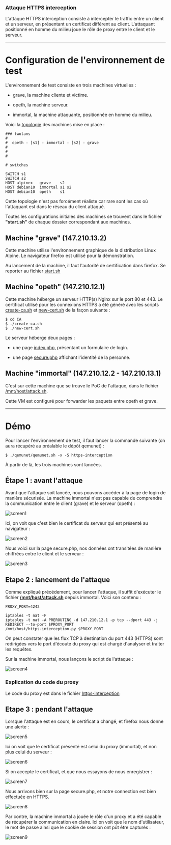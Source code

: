 ### Attaque HTTPS interception


L'attaque HTTPS interception consiste à intercepter le traffic entre un client et un serveur, en présentant un certificat différent au client. L'attaquant positionné en homme du milieu joue le rôle de proxy entre le client et le serveur.

----------------------------------------------

# Configuration de l'environnement de test

L'environnement de test consiste en trois machines virtuelles :

- grave, la machine cliente et victime.

- opeth, la machine serveur.

- immortal, la machine attaquante, positionnée en homme du milieu.


Voici la [topologie](https://github.com/t00sh/mastercsi-ter/blob/master/https-interception/topology) des machines mise en place :

```
### twolans
#
#  opeth - [s1] - immortal - [s2] - grave
#
#
#

# switches

SWITCH s1
SWITCH s2
HOST alpinex   grave    s2
HOST debian10  immortal s1 s2
HOST debian10  opeth    s1
```


Cette topologie n'est pas forcément réaliste car rare sont les cas où l'attaquant est dans le réseau du client attaqué.

Toutes les configurations initiales des machines se trouvent dans le fichier __"start.sh"__ de chaque dossier correspondant aux machines.

## Machine "grave" (147.210.13.2)

Cette machine utilise l'environnement graphique de la distribution Linux Alpine. Le navigateur firefox est utilisé pour la démonstration.

Au lancement de la machine, il faut l'autorité de certification dans firefox. Se reporter au fichier [start.sh](https://github.com/t00sh/mastercsi-ter/blob/master/https-interception/grave/start.sh)

## Machine "opeth" (147.210.12.1)

Cette machine héberge un serveur HTTP(s) Nginx sur le port 80 et 443. Le certificat utilisé pour les connexions HTTPS a été généré avec les scripts [create-ca.sh](https://github.com/t00sh/mastercsi-ter/tree/master/CA/create-ca.sh) et [new-cert.sh](https://github.com/t00sh/mastercsi-ter/tree/master/CA/new-cert.sh) de la façon suivante :

```
$ cd CA
$ ./create-ca.sh
$ ./new-cert.sh
```

Le serveur héberge deux pages :

  - une page [index.php](https://github.com/t00sh/mastercsi-ter/blob/master/https-interception/opeth/www/index.php), présentant un formulaire de login.

  - une page [secure.php](https://github.com/t00sh/mastercsi-ter/blob/master/https-interception/opeth/www/secure.php) affichant l'identité de la personne.

## Machine "immortal" (147.210.12.2 - 147.210.13.1)

C'est sur cette machine que se trouve le PoC de l'attaque, dans le fichier [/mnt/host/attack.sh](https://github.com/t00sh/mastercsi-ter/tree/master-b64c24f/https-interception/immortal/attack.sh). 

Cette VM est configuré pour forwarder les paquets entre opeth et grave.

------------------------------------------------------

# Démo

Pour lancer l'environnement de test, il faut lancer la commande suivante (on aura récupéré au préalable le dépôt qemunet) :

```
$ ./qemunet/qemunet.sh -x -S https-interception
```

À partir de là, les trois machines sont lancées.

## Étape 1 : avant l'attaque

Avant que l'attaque soit lancée, nous pouvons accéder à la page de login de manière sécurisée. La machine immortal n'est pas capable de comprendre la communication entre le client (grave) et le serveur (opeth) :

![screen1](https://repo.t0x0sh.org/images/mastercsi-ter/sslstrip2/screen3.png)

Ici, on voit que c'est bien le certificat du serveur qui est présenté au navigateur :

![screen2](https://repo.t0x0sh.org/images/mastercsi-ter/https-interception/screen2.png)

Nous voici sur la page secure.php, nos données ont transitées de manière chiffrées entre le client et le serveur :

![screen3](https://repo.t0x0sh.org/images/mastercsi-ter/https-interception/screen3.png)

## Etape 2 : lancement de l'attaque

Comme expliqué précédement, pour lancer l'attaque, il suffit d'exécuter le fichier __[/mnt/host/attack.sh](https://github.com/t00sh/mastercsi-ter/blob/master/https-interception/immortal/attack.sh)__ depuis immortal.
Voici son contenu :

```
PROXY_PORT=4242

iptables -t nat -F
iptables -t nat -A PREROUTING -d 147.210.12.1 -p tcp --dport 443 -j REDIRECT --to-port $PROXY_PORT
/mnt/host/https-interception.py $PROXY_PORT
```

On peut constater que les flux TCP à destination du port 443 (HTTPS) sont redirigées vers le port d'écoute du proxy qui est chargé d'analyser et traiter les requêtes.

Sur la machine immortal, nous lançons le script de l'attaque :

![screen4](https://repo.t0x0sh.org/images/mastercsi-ter/https-interception/screen4.png)

### Explication du code du proxy
Le code du proxy est dans le fichier [https-interception](https://github.com/t00sh/mastercsi-ter/blob/master/https-interception/immortal/https-interception.py)

<!--- PARLER ICI DES options de la création des sockets ---> 

## Etape 3 : pendant l'attaque

Lorsque l'attaque est en cours, le certificat a changé, et firefox nous donne une alerte :

![screen5](https://repo.t0x0sh.org/images/mastercsi-ter/https-interception/screen5.png)

Ici on voit que le certificat présenté est celui du proxy (immortal), et non plus celui du serveur :

![screen6](https://repo.t0x0sh.org/images/mastercsi-ter/https-interception/screen6.png)

Si on accepte le certificat, et que nous essayons de nous enregistrer :

![screen7](https://repo.t0x0sh.org/images/mastercsi-ter/https-interception/screen7.png)

Nous arrivons bien sur la page secure.php, et notre connection est bien effectuée en HTTPS.

![screen8](https://repo.t0x0sh.org/images/mastercsi-ter/https-interception/screen8.png)

Par contre, la machine immortal a jouée le rôle d'un proxy et a été capable de récupérer la communication en claire. Ici on voit que le nom d'utilisateur, le mot de passe ainsi que le cookie de session ont pût être capturés :

![screen9](https://repo.t0x0sh.org/images/mastercsi-ter/https-interception/screen9.png)

